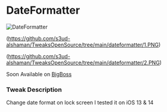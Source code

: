 # DateFormatter

![DateFormatter](https://github.com/s3ud-alshaman/TweaksOpenSource/tree/main/dateformatter/IMG_0603.PNG)

(https://github.com/s3ud-alshaman/TweaksOpenSource/tree/main/dateformatter/1.PNG)

(https://github.com/s3ud-alshaman/TweaksOpenSource/tree/main/dateformatter/2.PNG)


Soon Available on [BigBoss](http://apt.thebigboss.org/repofiles/cydia/)

### Tweak Description
Change date format on lock screen
I tested it on iOS  13 & 14

